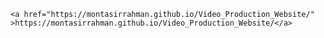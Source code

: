 `<a href="https://montasirrahman.github.io/Video_Production_Website/" >https://montasirrahman.github.io/Video_Production_Website/</a>`
